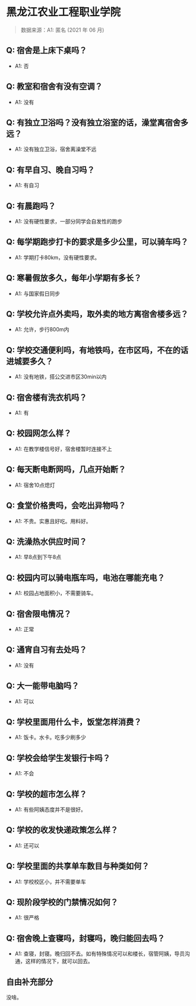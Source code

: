 # 黑龙江农业工程职业学院

> 数据来源：A1: 匿名 (2021 年 06 月)

## Q: 宿舍是上床下桌吗？

- A1: 否

## Q: 教室和宿舍有没有空调？

- A1: 没有

## Q: 有独立卫浴吗？没有独立浴室的话，澡堂离宿舍多远？

- A1: 没有独立卫浴，宿舍离澡堂不远

## Q: 有早自习、晚自习吗？

- A1: 有自习

## Q: 有晨跑吗？

- A1: 没有硬性要求，一部分同学会自发性的跑步

## Q: 每学期跑步打卡的要求是多少公里，可以骑车吗？

- A1: 学期打卡80km，没有硬性要求。

## Q: 寒暑假放多久，每年小学期有多长？

- A1: 与国家假日同步

## Q: 学校允许点外卖吗，取外卖的地方离宿舍楼多远？

- A1: 允许，步行800m内

## Q: 学校交通便利吗，有地铁吗，在市区吗，不在的话进城要多久？

- A1: 没有地铁，搭公交进市区30min以内

## Q: 宿舍楼有洗衣机吗？

- A1: 有

## Q: 校园网怎么样？

- A1: 在教学楼信号好，宿舍楼暂时连接不上

## Q: 每天断电断网吗，几点开始断？

- A1: 宿舍10点熄灯

## Q: 食堂价格贵吗，会吃出异物吗？

- A1: 不贵。实惠且好吃。用料好。

## Q: 洗澡热水供应时间？

- A1: 早8点到下午8点

## Q: 校园内可以骑电瓶车吗，电池在哪能充电？

- A1: 校园占地面积小，不需要骑车。

## Q: 宿舍限电情况？

- A1: 正常

## Q: 通宵自习有去处吗？

- A1: 没有

## Q: 大一能带电脑吗？

- A1: 可以

## Q: 学校里面用什么卡，饭堂怎样消费？

- A1: 饭卡。水卡。吃多少刷多少

## Q: 学校会给学生发银行卡吗？

- A1: 不会

## Q: 学校的超市怎么样？

- A1: 有些阿姨态度并不是很好。

## Q: 学校的收发快递政策怎么样？

- A1: 还可以

## Q: 学校里面的共享单车数目与种类如何？

- A1: 学校校区小，并不需要单车

## Q: 现阶段学校的门禁情况如何？

- A1: 很严格

## Q: 宿舍晚上查寝吗，封寝吗，晚归能回去吗？

- A1: 查寝，封寝。晚归回不去。如有特殊情况可以和楼长，宿管阿姨，导员沟通，这样的情况下，就可以回去。

## 自由补充部分

没啥。